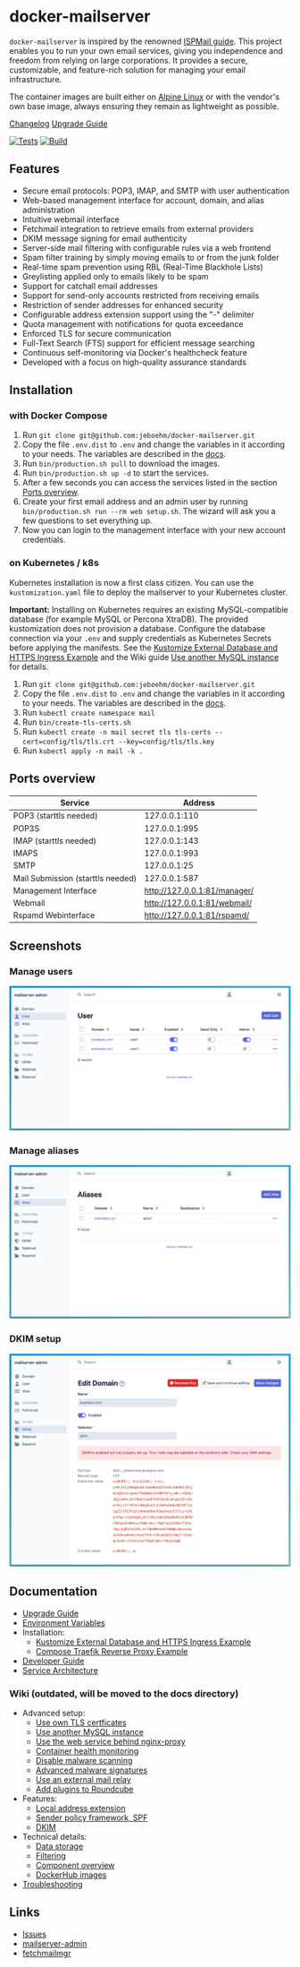 # docker-mailserver

`docker-mailserver` is inspired by the renowned [ISPMail guide](https://workaround.org/ispmail/).
This project enables you to run your own email services, giving you independence and freedom from relying on large corporations. It provides a secure, customizable, and feature-rich solution for managing your email infrastructure.

The container images are built either on [Alpine Linux](https://alpinelinux.org) or with the vendor's own base image, always ensuring they remain as lightweight as possible.

[Changelog](https://github.com/jeboehm/docker-mailserver/releases)
[Upgrade Guide](docs/UPGRADE.md)

[![Tests](https://github.com/jeboehm/docker-mailserver/actions/workflows/test.yml/badge.svg?branch=next)](https://github.com/jeboehm/docker-mailserver/actions/workflows/test.yml)
[![Build](https://github.com/jeboehm/docker-mailserver/actions/workflows/build.yml/badge.svg?branch=main)](https://github.com/jeboehm/docker-mailserver/actions/workflows/build.yml)

## Features

- Secure email protocols: POP3, IMAP, and SMTP with user authentication
- Web-based management interface for account, domain, and alias administration
- Intuitive webmail interface
- Fetchmail integration to retrieve emails from external providers
- DKIM message signing for email authenticity
- Server-side mail filtering with configurable rules via a web frontend
- Spam filter training by simply moving emails to or from the junk folder
- Real-time spam prevention using RBL (Real-Time Blackhole Lists)
- Greylisting applied only to emails likely to be spam
- Support for catchall email addresses
- Support for send-only accounts restricted from receiving emails
- Restriction of sender addresses for enhanced security
- Configurable address extension support using the "-" delimiter
- Quota management with notifications for quota exceedance
- Enforced TLS for secure communication
- Full-Text Search (FTS) support for efficient message searching
- Continuous self-monitoring via Docker's healthcheck feature
- Developed with a focus on high-quality assurance standards

## Installation

### with Docker Compose

1. Run `git clone git@github.com:jeboehm/docker-mailserver.git`
2. Copy the file `.env.dist` to `.env` and change the variables in it according to your needs.
   The variables are described in the [docs](docs/ENVIRONMENT_VARIABLES.md).
3. Run `bin/production.sh pull` to download the images.
4. Run `bin/production.sh up -d` to start the services.
5. After a few seconds you can access the services listed in the section [Ports overview](#ports-overview).
6. Create your first email address and an admin user by running `bin/production.sh run --rm web setup.sh`.
   The wizard will ask you a few questions to set everything up.
7. Now you can login to the management interface with your new account credentials.

### on Kubernetes / k8s

Kubernetes installation is now a first class citizen. You can use the `kustomization.yaml` file to deploy the mailserver to your Kubernetes cluster.

**Important:** Installing on Kubernetes requires an existing MySQL-compatible database (for example MySQL or Percona
XtraDB). The provided kustomization does not provision a database. Configure the database connection via your `.env`
and supply credentials as Kubernetes Secrets before applying the manifests. See the
[Kustomize External Database and HTTPS Ingress Example](docs/example-configs/kustomize/external-db-and-https-ingress/README.md)
and the Wiki guide
[Use another MySQL instance](https://github.com/jeboehm/docker-mailserver/wiki/Howto:-Use-Another-MySQL-Instance) for
details.

1. Run `git clone git@github.com:jeboehm/docker-mailserver.git`
2. Copy the file `.env.dist` to `.env` and change the variables in it according to your needs.
   The variables are described in the [docs](docs/ENVIRONMENT_VARIABLES.md).
3. Run `kubectl create namespace mail`
4. Run `bin/create-tls-certs.sh`
5. Run `kubectl create -n mail secret tls tls-certs --cert=config/tls/tls.crt --key=config/tls/tls.key`
6. Run `kubectl apply -n mail -k .`

## Ports overview

| Service                           | Address                      |
| --------------------------------- | ---------------------------- |
| POP3 (starttls needed)            | 127.0.0.1:110                |
| POP3S                             | 127.0.0.1:995                |
| IMAP (starttls needed)            | 127.0.0.1:143                |
| IMAPS                             | 127.0.0.1:993                |
| SMTP                              | 127.0.0.1:25                 |
| Mail Submission (starttls needed) | 127.0.0.1:587                |
| Management Interface              | http://127.0.0.1:81/manager/ |
| Webmail                           | http://127.0.0.1:81/webmail/ |
| Rspamd Webinterface               | http://127.0.0.1:81/rspamd/  |

## Screenshots

### Manage users

![User overview](https://raw.githubusercontent.com/jeboehm/mailserver-admin/master/.github/screenshots/user.png)

### Manage aliases

![Alias overview](https://raw.githubusercontent.com/jeboehm/mailserver-admin/master/.github/screenshots/alias.png)

### DKIM setup

![DKIM setup](https://raw.githubusercontent.com/jeboehm/mailserver-admin/master/.github/screenshots/dkim_edit.png)

## Documentation

- [Upgrade Guide](docs/UPGRADE.md)
- [Environment Variables](docs/ENVIRONMENT_VARIABLES.md)
- Installation:
  - [Kustomize External Database and HTTPS Ingress Example](docs/example-configs/kustomize/external-db-and-https-ingress/README.md)
  - [Compose Traefik Reverse Proxy Example](docs/example-configs/compose/traefik-reverse-proxy/README.md)
- [Developer Guide](docs/DEVELOPMENT.md)
- [Service Architecture](docs/ARCHITECTURE.md)

### Wiki (outdated, will be moved to the docs directory)

- Advanced setup:
  - [Use own TLS certficates](https://github.com/jeboehm/docker-mailserver/wiki/Howto:-Use-Your-Own-TLS-Certificates)
  - [Use another MySQL instance](https://github.com/jeboehm/docker-mailserver/wiki/Howto:-Use-Another-MySQL-Instance)
  - [Use the web service behind nginx-proxy](https://github.com/jeboehm/docker-mailserver/wiki/Howto:-Use-The-Web-Service-Behind-nginx-proxy)
  - [Container health monitoring](https://github.com/jeboehm/docker-mailserver/wiki/Howto:-Container-Health-Monitoring)
  - [Disable malware scanning](https://github.com/jeboehm/docker-mailserver/wiki/Howto:-Disable-Malware-Scanning)
  - [Advanced malware signatures](https://github.com/jeboehm/docker-mailserver/wiki/Howto:-Advanced-Malware-Signatures)
  - [Use an external mail relay](https://github.com/jeboehm/docker-mailserver/wiki/Howto:-Use-External-Mail-Relay-For-Sending-Mails)
  - [Add plugins to Roundcube](https://github.com/jeboehm/docker-mailserver/wiki/Howto:-Add-Plugins-To-Roundcube-Webmail)
- Features:
  - [Local address extension](https://github.com/jeboehm/docker-mailserver/wiki/Feature:-Local-Address-Extension)
  - [Sender policy framework, SPF](<https://github.com/jeboehm/docker-mailserver/wiki/Feature:-Sender-Policy-Framework-(SPF)>)
  - [DKIM](https://github.com/jeboehm/docker-mailserver/wiki/Feature:-DKIM)
- Technical details:
  - [Data storage](<https://github.com/jeboehm/docker-mailserver/wiki/Info:-Volume-Management-(Where-Is-My-Data%3F)>)
  - [Filtering](https://github.com/jeboehm/docker-mailserver/wiki/Info:-Mail-Filtering)
  - [Component overview](https://github.com/jeboehm/docker-mailserver/wiki/Info:-Component-Overview)
  - [DockerHub images](https://github.com/jeboehm/docker-mailserver/wiki/Info:-Images-On-DockerHub)
- [Troubleshooting](https://github.com/jeboehm/docker-mailserver/wiki/Troubleshooting)

## Links

- [Issues](https://github.com/jeboehm/docker-mailserver/issues)
- [mailserver-admin](https://github.com/jeboehm/mailserver-admin)
- [fetchmailmgr](https://github.com/jeboehm/fetchmailmgr)
